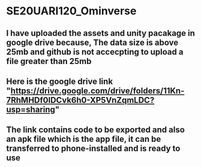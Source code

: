 # SE20UARI120_Ominverse
## I have uploaded the assets and unity pacakage in google drive because, The data size is above 25mb and github is not accecpting to upload a file greater than 25mb
## Here is the google drive link "https://drive.google.com/drive/folders/11Kn-7RhMHDf0lDCvk6h0-XP5VnZqmLDC?usp=sharing"
## The link contains code to be exported and also an apk file which is the app file, it can be transferred to phone-installed and is ready to use

